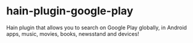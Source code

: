 # hain-plugin-google-play
Hain plugin that allows you to search on Google Play globally, in Android apps, music, movies, books, newsstand and devices!
